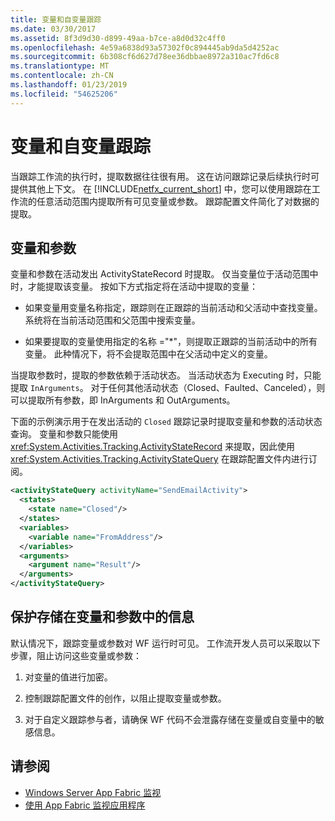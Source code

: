 ```yaml
---
title: 变量和自变量跟踪
ms.date: 03/30/2017
ms.assetid: 8f3d9d30-d899-49aa-b7ce-a8d0d32c4ff0
ms.openlocfilehash: 4e59a6838d93a57302f0c894445ab9da5d4252ac
ms.sourcegitcommit: 6b308cf6d627d78ee36dbbae8972a310ac7fd6c8
ms.translationtype: MT
ms.contentlocale: zh-CN
ms.lasthandoff: 01/23/2019
ms.locfileid: "54625206"
---
```

# <a name="variable-and-argument-tracking"></a>变量和自变量跟踪
当跟踪工作流的执行时，提取数据往往很有用。 这在访问跟踪记录后续执行时可提供其他上下文。 在 [!INCLUDE[netfx_current_short](../../../includes/netfx-current-short-md.md)] 中，您可以使用跟踪在工作流的任意活动范围内提取所有可见变量或参数。 跟踪配置文件简化了对数据的提取。  
  
## <a name="variables-and-arguments"></a>变量和参数  
 变量和参数在活动发出 ActivityStateRecord 时提取。  仅当变量位于活动范围中时，才能提取该变量。 按如下方式指定将在活动中提取的变量：  
  
-   如果变量用变量名称指定，跟踪则在正跟踪的当前活动和父活动中查找变量。 系统将在当前活动范围和父范围中搜索变量。  
  
-   如果要提取的变量使用指定的名称 ="*"，则提取正跟踪的当前活动中的所有变量。 此种情况下，将不会提取范围中在父活动中定义的变量。  
  
 当提取参数时，提取的参数依赖于活动状态。 当活动状态为 Executing 时，只能提取 `InArguments`。 对于任何其他活动状态（Closed、Faulted、Canceled），则可以提取所有参数，即 InArguments 和 OutArguments。  
  
 下面的示例演示用于在发出活动的 `Closed` 跟踪记录时提取变量和参数的活动状态查询。 变量和参数只能使用 <xref:System.Activities.Tracking.ActivityStateRecord> 来提取，因此使用 <xref:System.Activities.Tracking.ActivityStateQuery> 在跟踪配置文件内进行订阅。  
  
```xml  
<activityStateQuery activityName="SendEmailActivity">  
  <states>  
    <state name="Closed"/>  
  </states>  
  <variables>  
    <variable name="FromAddress"/>  
  </variables>  
  <arguments>  
    <argument name="Result"/>  
  </arguments>  
</activityStateQuery>  
```  
  
## <a name="protecting-information-stored-within-variables-and-arguments"></a>保护存储在变量和参数中的信息  
 默认情况下，跟踪变量或参数对 WF 运行时可见。 工作流开发人员可以采取以下步骤，阻止访问这些变量或参数：  
  
1.  对变量的值进行加密。  
  
2.  控制跟踪配置文件的创作，以阻止提取变量或参数。  
  
3.  对于自定义跟踪参与者，请确保 WF 代码不会泄露存储在变量或自变量中的敏感信息。  
  
## <a name="see-also"></a>请参阅
- [Windows Server App Fabric 监视](https://go.microsoft.com/fwlink/?LinkId=201273)
- [使用 App Fabric 监视应用程序](https://go.microsoft.com/fwlink/?LinkId=201275)
